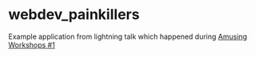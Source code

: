 webdev_painkillers
==================

Example application from lightning talk which happened during [Amusing Workshops #1](https://www.facebook.com/events/349032585170198/)